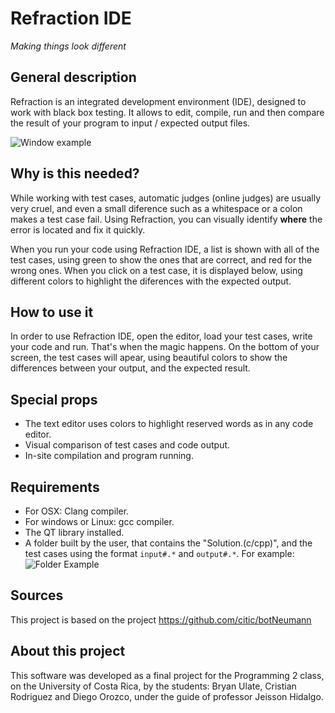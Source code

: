 # Refraction IDE

*Making things look different*

## General description
Refraction is an integrated development environment (IDE), designed to work with black box testing. It allows to edit, compile, run and then compare the result of your program to input / expected output files.

![Window example](https://i.imgur.com/jChjxRZ.png)

## Why is this needed?
While working with test cases, automatic judges (online judges) are usually very cruel, and even a small diference such as a whitespace or a colon makes a test case fail. Using Refraction, you can visually identify **where** the error is located and fix it quickly.

When you run your code using Refraction IDE, a list is shown with all of the test cases, using green to show the ones that are correct, and red for the wrong ones. When you click on a test case, it is displayed below, using different colors to highlight the diferences with the expected output.

## How to use it
In order to use Refraction IDE, open the editor, load your test cases, write your code and run. That's when the magic happens. On the bottom of your screen, the test cases will apear, using beautiful colors to show the differences between your output, and the expected result.

## Special props
* The text editor uses colors to highlight reserved words as in any code editor.
* Visual comparison of test cases and code output.
* In-site compilation and program running.

## Requirements
* For OSX: Clang compiler.
* For windows or Linux: gcc compiler.
* The QT library installed.
* A folder built by the user, that contains the "Solution.(c/cpp)", and the test cases using the format `input#.*` and `output#.*`. For example:
![Folder Example](https://i.imgur.com/8BDMZSh.jpg)


## Sources
This project is based on the project https://github.com/citic/botNeumann

## About this project
This software was developed as a final project for the Programming 2 class, on the University of Costa Rica, by the students: Bryan Ulate, Cristian Rodriguez and Diego Orozco, under the guide of professor Jeisson Hidalgo.
